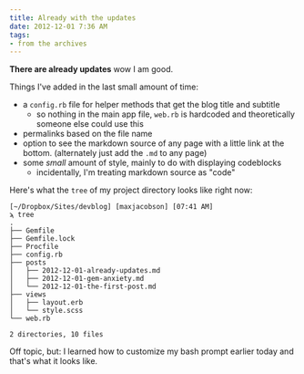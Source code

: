 ```yaml
---
title: Already with the updates
date: 2012-12-01 7:36 AM
tags:
- from the archives
---
```


**There are already updates** wow I am good.

Things I've added in the last small amount of time:

* a `config.rb` file for helper methods that get the blog title and subtitle
    * so nothing in the main app file, `web.rb` is hardcoded and theoretically someone else could use this
* permalinks based on the file name
* option to see the markdown source of any page with a little link at the bottom. (alternately just add the `.md` to any page)
* some *small* amount of style, mainly to do with displaying codeblocks
    * incidentally, I'm treating markdown source as "code"

Here's what the `tree` of my project directory looks like right now:

    [~/Dropbox/Sites/devblog] [maxjacobson] [07:41 AM]
    ϡ tree
    .
    ├── Gemfile
    ├── Gemfile.lock
    ├── Procfile
    ├── config.rb
    ├── posts
    │   ├── 2012-12-01-already-updates.md
    │   ├── 2012-12-01-gem-anxiety.md
    │   └── 2012-12-01-the-first-post.md
    ├── views
    │   ├── layout.erb
    │   └── style.scss
    └── web.rb

    2 directories, 10 files

Off topic, but: I learned how to customize my bash prompt earlier today and that's what it looks like.
